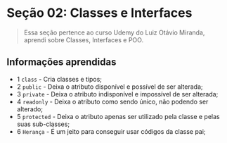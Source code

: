 # Seção 02: Classes e Interfaces

> Essa seção pertence ao curso Udemy do Luiz Otávio Miranda, aprendi sobre Classes, Interfaces e POO.

## Informações aprendidas

- 1 `class` - Cria classes e tipos;
- 2 `public` - Deixa o atributo disponível e possível de ser alterada;
- 3 `private` - Deixa o atributo indisponível e impossível de ser alterada;
- 4 `readonly` - Deixa o atributo como sendo único, não podendo ser alterado;
- 5 `protected` - Deixa o atributo apenas ser utilizado pela classe e pelas suas sub-classes;
- 6 `Herança` - É um jeito para conseguir usar códigos da classe pai;
